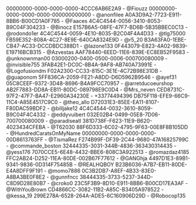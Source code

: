 00000000-0000-0000-0000-4CCC6AB6E2A9 - @Fiouzz
00000000-0000-0000-0000-000000000000 - @anonfilee
A0A3D9A2-7723-E911-8BB6-B00CD1A0F785 - @Faaces
4C4C4544-0056-3410-8053-B9C04F304233 - @Binocz
E157B6A5-08FE-47F7-BD6B-5B35BBEC0C13 - @rodondo1er
4C4C4544-0059-4E10-8035-B2C04F4A4D33 - @tlg75000
FB59E352-808A-4C27-8E9E-640CA8324E9D - @r5_20
B3A63FA0-1EBE-CB47-AC33-DCCDBDC388D1 - @lazone133
0F443079-E823-4A02-9839-E19716BCB315 - @Azvestas
AAF78440-6EED-11E6-839E-EC8EB52F9583 - @unknownman00
03000200-0400-0500-0006-000700080009 - @invisible755
3FAB42E1-DC0C-8B4A-9AF8-AB740A73991E - @Logofusiondm
F02A2300-CC33-815C-3E1E-4C72B98E31DB - @guaponom
5FF836CA-2059-FE21-A8DD-D6D5962B9546 - @ayef31
05C8CEEF-9372-3D48-8696-B4A9FCC70957 - @arretducoeurshop
AB2F7883-DD8A-EB11-80DC-089798E9C0D4 - @Mrs_neven
CED8731C-97F2-47F7-BA47-E2960A34230E - +33774494396
DB75F118-EFE9-66C9-11C4-A85E4517C9C0 - @theo_allo
D72031E3-85EE-EA11-8107-F80DAC59BDF2 - @billjake12
4C4C4544-0032-3610-8059-B9C04F4C4332 - @eddyvuibert
032E02B4-0499-05E8-7D06-700700080009 - @paradiseatl
381D738F-F623-11E9-B620-4023434CFEBA - @T62030
88F6D333-6C02-4795-9F63-00E8F8B105DD - @HundredCaratsOnMyName
00000000-0000-0000-0000-00D8613763FF - @TismaRez
F274B99F-DF39-2C44-9680-47A16825799C - @commande_boston
32444335-3031-344B-4836-363430314435 - @yess176
7070CCE5-6E48-4432-BBE6-808C3A922513 - @romazdaz4185
FFC2AB24-D252-11EA-80DE-002B67F77612 - @GANGhja
4497D1E3-89B1-9341-9836-0D314F75485B - @REALHQBOY
B23B6036-A7B7-EB11-80DE-E4A8DFF9F191 - @momo7886
0C3B2DB7-A8EF-4B33-83E0-A8BA3BE0F8E2 - @gunnfncc
38444335-3733-5237-344D-C8D9D28E80B7 - @croko0
23C5F3B9-8D10-E911-8BB6-B00CD17EA3AF - @WithYouBrown
CD4866CC-3082-11B2-A85C-B3405A978522 - @kessa_19
299E278A-6528-264A-ADE5-6C160906D29D - @Robocop135
